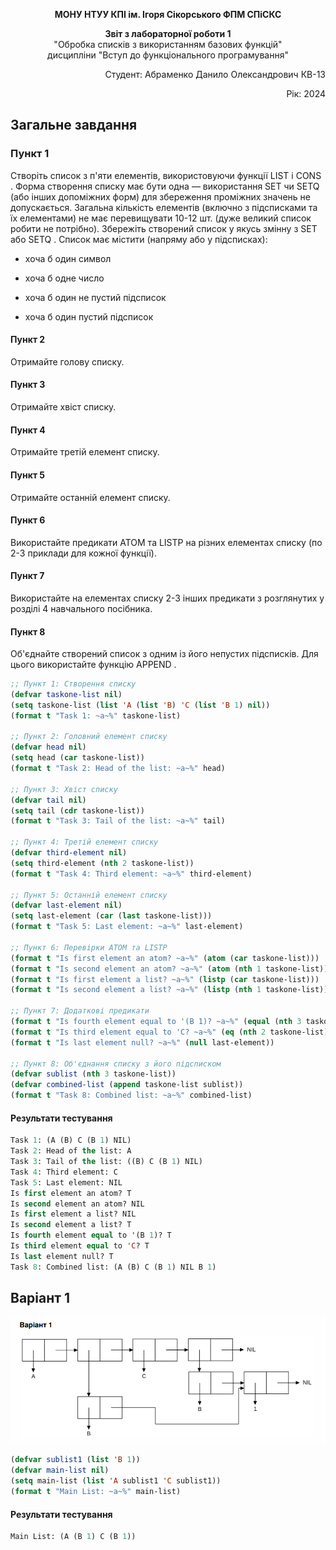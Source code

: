 <p align="center"><b>МОНУ НТУУ КПІ ім. Ігоря Сікорського ФПМ СПіСКС</b></p>

<p align="center">
<b>Звіт з лабораторної роботи 1</b><br/>
"Обробка списків з використанням базових функцій"<br/>
дисципліни "Вступ до функціонального програмування"
</p>

<p align="right">Студент: Абраменко Данило Олександрович КВ-13<p>
<p align="right">Рік: 2024<p>



  ## Загальне завдання 

  ### Пункт 1
  Створіть список з п'яти елементів, використовуючи функції LIST і CONS . Форма
створення списку має бути одна — використання SET чи SETQ (або інших
допоміжних форм) для збереження проміжних значень не допускається. Загальна
кількість елементів (включно з підсписками та їх елементами) не має перевищувати
10-12 шт. (дуже великий список робити не потрібно). Збережіть створений список у
якусь змінну з SET або SETQ . Список має містити (напряму або у підсписках):

- хоча б один символ

- хоча б одне число

- хоча б один не пустий підсписок

- хоча б один пустий підсписок

#### Пункт 2
  Отримайте голову списку.
#### Пункт 3
  Отримайте хвіст списку.
#### Пункт 4
  Отримайте третій елемент списку.
#### Пункт 5
  Отримайте останній елемент списку.
#### Пункт 6
  Використайте предикати ATOM та LISTP на різних елементах списку (по 2-3
приклади для кожної функції).
#### Пункт 7
  Використайте на елементах списку 2-3 інших предикати з розглянутих у розділі 4
навчального посібника.
#### Пункт 8
  Об'єднайте створений список з одним із його непустих підсписків. Для цього
використайте функцію APPEND .
  
```lisp 
;; Пункт 1: Створення списку
(defvar taskone-list nil)
(setq taskone-list (list 'A (list 'B) 'C (list 'B 1) nil))
(format t "Task 1: ~a~%" taskone-list)

;; Пункт 2: Головний елемент списку
(defvar head nil)
(setq head (car taskone-list))
(format t "Task 2: Head of the list: ~a~%" head)

;; Пункт 3: Хвіст списку
(defvar tail nil)
(setq tail (cdr taskone-list))
(format t "Task 3: Tail of the list: ~a~%" tail)

;; Пункт 4: Третій елемент списку
(defvar third-element nil)
(setq third-element (nth 2 taskone-list))
(format t "Task 4: Third element: ~a~%" third-element)

;; Пункт 5: Останній елемент списку
(defvar last-element nil)
(setq last-element (car (last taskone-list)))
(format t "Task 5: Last element: ~a~%" last-element)

;; Пункт 6: Перевірки ATOM та LISTP
(format t "Is first element an atom? ~a~%" (atom (car taskone-list)))
(format t "Is second element an atom? ~a~%" (atom (nth 1 taskone-list)))
(format t "Is first element a list? ~a~%" (listp (car taskone-list)))
(format t "Is second element a list? ~a~%" (listp (nth 1 taskone-list)))

;; Пункт 7: Додаткові предикати
(format t "Is fourth element equal to '(B 1)? ~a~%" (equal (nth 3 taskone-list) '(B 1)))
(format t "Is third element equal to 'C? ~a~%" (eq (nth 2 taskone-list) 'C))
(format t "Is last element null? ~a~%" (null last-element))

;; Пункт 8: Об'єднання списку з його підсписком
(defvar sublist (nth 3 taskone-list))
(defvar combined-list (append taskone-list sublist))
(format t "Task 8: Combined list: ~a~%" combined-list)
```

#### Результати тестування

```lisp 
Task 1: (A (B) C (B 1) NIL)
Task 2: Head of the list: A
Task 3: Tail of the list: ((B) C (B 1) NIL)
Task 4: Third element: C
Task 5: Last element: NIL
Is first element an atom? T
Is second element an atom? NIL
Is first element a list? NIL
Is second element a list? T
Is fourth element equal to '(B 1)? T
Is third element equal to 'C? T
Is last element null? T
Task 8: Combined list: (A (B) C (B 1) NIL B 1)
```

## Варіант 1
<p align="center">
<img src="variant1.png">
</p>

```lisp
(defvar sublist1 (list 'B 1))
(defvar main-list nil)
(setq main-list (list 'A sublist1 'C sublist1))
(format t "Main List: ~a~%" main-list)
```

#### Результати тестування
```lisp 
Main List: (A (B 1) C (B 1))
```
